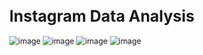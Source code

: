 # Instagram Data Analysis  
![image](https://user-images.githubusercontent.com/67740644/123454718-82ee5900-d5fe-11eb-8562-8e4cb5ddeceb.png)  ![image](https://user-images.githubusercontent.com/67740644/123454970-c6e15e00-d5fe-11eb-93b7-02c16ea2cc59.png) ![image](https://user-images.githubusercontent.com/67740644/123455175-0ad46300-d5ff-11eb-9435-43d97e46d29e.png) ![image](https://user-images.githubusercontent.com/67740644/123455727-abc31e00-d5ff-11eb-8eba-09c72301402e.png)





